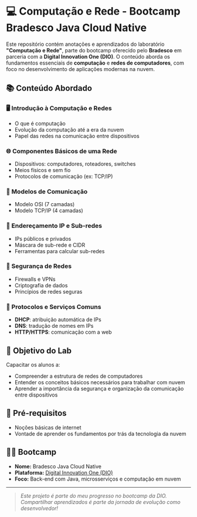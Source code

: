 # 💻 Computação e Rede - Bootcamp Bradesco Java Cloud Native

Este repositório contém anotações e aprendizados do laboratório **"Computação e Rede"**, parte do bootcamp oferecido pelo **Bradesco** em parceria com a **Digital Innovation One (DIO)**. O conteúdo aborda os fundamentos essenciais de **computação** e **redes de computadores**, com foco no desenvolvimento de aplicações modernas na nuvem.

## 📚 Conteúdo Abordado

### 🖥️ Introdução à Computação e Redes
- O que é computação
- Evolução da computação até a era da nuvem
- Papel das redes na comunicação entre dispositivos

### 🌐 Componentes Básicos de uma Rede
- Dispositivos: computadores, roteadores, switches
- Meios físicos e sem fio
- Protocolos de comunicação (ex: TCP/IP)

### 🧱 Modelos de Comunicação
- Modelo OSI (7 camadas)
- Modelo TCP/IP (4 camadas)

### 📡 Endereçamento IP e Sub-redes
- IPs públicos e privados
- Máscara de sub-rede e CIDR
- Ferramentas para calcular sub-redes

### 🔐 Segurança de Redes
- Firewalls e VPNs
- Criptografia de dados
- Princípios de redes seguras

### 🧰 Protocolos e Serviços Comuns
- **DHCP**: atribuição automática de IPs
- **DNS**: tradução de nomes em IPs
- **HTTP/HTTPS**: comunicação com a web

## 🎯 Objetivo do Lab
Capacitar os alunos a:
- Compreender a estrutura de redes de computadores
- Entender os conceitos básicos necessários para trabalhar com nuvem
- Aprender a importância da segurança e organização da comunicação entre dispositivos

## 📌 Pré-requisitos
- Noções básicas de internet
- Vontade de aprender os fundamentos por trás da tecnologia da nuvem

## 👨‍🎓 Bootcamp
- **Nome:** Bradesco Java Cloud Native
- **Plataforma:** [Digital Innovation One (DIO)](https://dio.me)
- **Foco:** Back-end com Java, microsserviços e computação em nuvem

---

> _Este projeto é parte do meu progresso no bootcamp da DIO. Compartilhar aprendizados é parte da jornada de evolução como desenvolvedor!_
